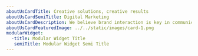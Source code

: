 ```yaml
---
aboutUsCardTitle: Creative solutions, creative results
aboutUsCardSemiTitle: Digital Marketing
aboutUsCardDescription: We believe brand interaction is key in communication. Real innovations and a positive customer experience are the heart of successful communication.
aboutUsCardFeaturedImage: ../../static/images/card-1.png
modularWidget:
  -title: Modular Widget Title
   semiTitle: Modular Widget Semi Title
---
```

